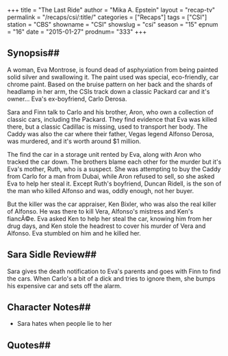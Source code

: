 +++
title = "The Last Ride"
author = "Mika A. Epstein"
layout = "recap-tv"
permalink = "/recaps/csi/:title/"
categories = ["Recaps"]
tags = ["CSI"]
station = "CBS"
showname = "CSI"
showslug = "csi"
season = "15"
epnum = "16"
date = "2015-01-27"
prodnum= "333"
+++

## Synopsis## 

A woman, Eva Montrose, is found dead of asphyxiation from being painted solid silver and swallowing it. The paint used was special, eco-friendly, car chrome paint. Based on the bruise pattern on her back and the shards of headlamp in her arm, the CSIs track down a classic Packard car and it's owner... Eva's ex-boyfriend, Carlo Derosa.

Sara and Finn talk to Carlo and his brother, Aron, who own a collection of classic cars, including the Packard. They find evidence that Eva was killed there, but a classic Cadillac is missing, used to transport her body. The Caddy was also the car where their father, Vegas legend Alfonso Derosa, was murdered, and it's worth around $1 million.

The find the car in a storage unit rented by Eva, along with Aron who tracked the car down. The brothers blame each other for the murder but it's Eva's mother, Ruth, who is a suspect. She was attempting to buy the Caddy from Carlo for a man from Dubai, while Aron refused to sell, so she asked Eva to help her steal it. Except Ruth's boyfriend, Duncan Ridell, is the son of the man who killed Alfonso and was, oddly enough, not her buyer.

But the killer was the car appraiser, Ken Bixler, who was also the real killer of Alfonso. He was there to kill Vera, Alfonso's mistress and Ken's fiancÃ©e. Eva asked Ken to help her steal the car, knowing him from her drug days, and Ken stole the headrest to cover his murder of Vera and Alfonso. Eva stumbled on him and he killed her.

## Sara Sidle Review## 

Sara gives the death notification to Eva's parents and goes with Finn to find the cars. When Carlo's a bit of a dick and tries to ignore them, she bumps his expensive car and sets off the alarm.

## Character Notes## 

* Sara hates when people lie to her

## Quotes## 

